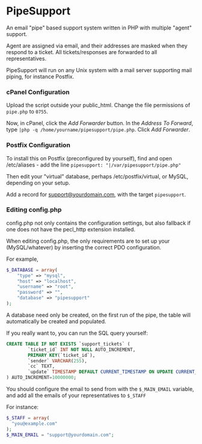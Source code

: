 PipeSupport
===========

An email "pipe" based support system written in PHP with multiple "agent" support.

Agent are assigned via email, and their addresses are masked when they respond to a ticket. All tickets/responses are forwarded to all representatives.

PipeSupport will run on any Unix system with a mail server supporting mail piping, for instance Postfix.

### cPanel Configuration

Upload the script outside your public_html. Change the file permissions of `pipe.php` to `0755`. 

Now, in cPanel, click the *Add Forwarder* button. In the *Address To Forward*, type `|php -q /home/yourname/pipesupport/pipe.php`. Click *Add Forwarder*.

### Postfix Configuration

To install this on Postfix (preconfigured by yourself), find and open /etc/aliases - add the line
`pipesupport: "|/var/pipesupport/pipe.php"`

Then edit your "virtual" database, perhaps /etc/postfix/virtual, or MySQL, depending on your setup.

Add a record for support@yourdomain.com, with the target `pipesupport`.


### Editing config.php

config.php not only contains the configuration settings, but also fallback if one does not have the pecl_http extension installed. 

When editing config.php, the only requirements are to set up your (MySQL/whatever) by inserting the correct PDO configuration.

For example, 
```php
$_DATABASE = array(
    "type" => "mysql",
    "host" => "localhost",
    "username" => "root",
    "password" => "",
    "database" => "pipesupport"
);
```
A database need only be created, on the first run of the pipe, the table will automatically be created and populated.

If you really want to, you can run the SQL query yourself:
```sql
CREATE TABLE IF NOT EXISTS `support_tickets` (
        `ticket_id` INT NOT NULL AUTO_INCREMENT,
        PRIMARY KEY(`ticket_id`),
        `sender` VARCHAR(255),
        `cc` TEXT,
        `update` TIMESTAMP DEFAULT CURRENT_TIMESTAMP ON UPDATE CURRENT_TIMESTAMP
) AUTO_INCREMENT=10000000;
```

You should configure the email to send from with the `$_MAIN_EMAIL` variable, and add all the emails of your representatives to `$_STAFF`

For instance:
```php
$_STAFF = array(
  "you@example.com"
);
$_MAIN_EMAIL = "support@yourdomain.com";
```

